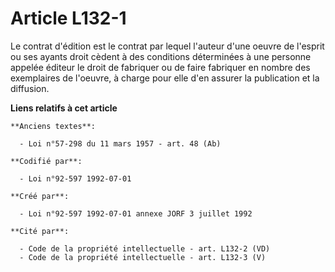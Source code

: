 # Article L132-1

Le contrat d'édition est le contrat par lequel l'auteur d'une oeuvre de l'esprit ou ses ayants droit cèdent à des conditions
déterminées à une personne appelée éditeur le droit de fabriquer ou de faire fabriquer en nombre des exemplaires de l'oeuvre,
à charge pour elle d'en assurer la publication et la diffusion.

**Liens relatifs à cet article**

	**Anciens textes**:

	  - Loi n°57-298 du 11 mars 1957 - art. 48 (Ab)

	**Codifié par**:

	  - Loi n°92-597 1992-07-01

	**Créé par**:

	  - Loi n°92-597 1992-07-01 annexe JORF 3 juillet 1992

	**Cité par**:

	  - Code de la propriété intellectuelle - art. L132-2 (VD)
	  - Code de la propriété intellectuelle - art. L132-3 (V)
